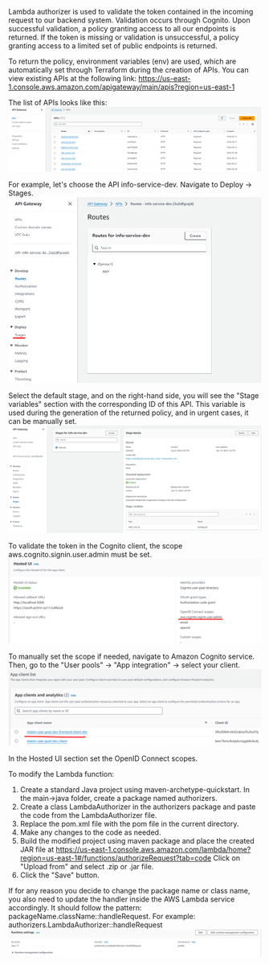 Lambda authorizer is used to validate the token contained in the incoming request to our backend system.
Validation occurs through Cognito. Upon successful validation, a policy granting access to all our endpoints is returned.
If the token is missing or validation is unsuccessful, a policy granting access to a limited set of public endpoints is returned.

To return the policy, environment variables (env) are used, which are automatically set through Terraform during the creation of APIs.
You can view existing APIs at the following link:
https://us-east-1.console.aws.amazon.com/apigateway/main/apis?region=us-east-1

The list of APIs looks like this:
![APIs list](images/APIs%20list.png)

For example, let's choose the API info-service-dev. Navigate to Deploy -> Stages.
![Info-service API](images/Info-service%20API.png)

Select the default stage, and on the right-hand side, you will see the "Stage variables" section with the corresponding ID of this API. 
This variable is used during the generation of the returned policy, and in urgent cases, it can be manually set.
![Stage variables example](images/Stage%20variables%20example.png)

To validate the token in the Cognito client, the scope aws.cognito.signin.user.admin must be set.
![Cognito client scopes](images/Cognito%20client%20scopes.png)

To manually set the scope if needed, navigate to Amazon Cognito service. Then, go to the "User pools" -> "App integration" -> select your client.
![Cognito client list](images/Cognito%20client%20list.png)

In the Hosted UI section set the OpenID Connect scopes.

To modify the Lambda function:
1. Create a standard Java project using maven-archetype-quickstart. In the main->java folder, create a package named
   authorizers.
2. Create a class LambdaAuthorizer in the authorizers package and paste the code from the LambdaAuthorizer file.
3. Replace the pom.xml file with the pom file in the current directory.
4. Make any changes to the code as needed.
5. Build the modified project using maven package and place the created JAR file at
   https://us-east-1.console.aws.amazon.com/lambda/home?region=us-east-1#/functions/authorizeRequest?tab=code
   Click on "Upload from" and select .zip or .jar file.
6. Click the "Save" button.

If for any reason you decide to change the package name or class name, you also need to update the handler inside the AWS Lambda service accordingly. 
It should follow the pattern: packageName.className::handleRequest. For example: authorizers.LambdaAuthorizer::handleRequest
![Lambda function runtime settings](images/Lambda%20function%20runtime%20settings.png)

